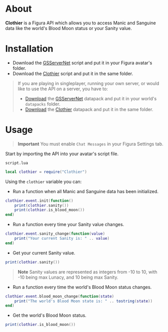 # About

**Clothier** is a Figura API which allows you to access Manic and Sanguine data like the world's Blood Moon status or your Sanity value.

# Installation

- Download the [GSServerNet](https://github.com/GrandpaScout/GSServerNet/blob/main/client/GSServerNet.lua) script and put it in your Figura avatar's folder.
- Download the [Clothier](Clothier.lua) script and put it in the same folder.

> If you are playing in singleplayer, running your own server, or would like to use the API on a server, you have to:
> - [Download](https://download-directory.github.io/?url=https%3A%2F%2Fgithub.com%2FGrandpaScout%2FGSServerNet%2Ftree%2Fmain%2Fserver%2FGSServerNet) the [GSServerNet](https://github.com/GrandpaScout/GSServerNet/tree/main/server/GSServerNet) datapack and put it in your world's `datapacks` folder.
> - [Download](https://download-directory.github.io/?url=https%3A%2F%2Fgithub.com%2FSindercube%2FThe-Theatre%2Ftree%2Fmain%2Fclothier%2FClothier) the [Clothier](https://github.com/Sindercube/The-Theatre/tree/main/clothier/Clothier) datapack and put it in the same folder.

# Usage

> **Important**
> You must enable `Chat Messages` in your Figura Settings tab.

Start by importing the API into your avatar's script file.

`script.lua`
```lua
local clothier = require("Clothier")
```

Using the `clothier` variable you can:

- Run a function when all Manic and Sanguine data has been initialized.
```lua
clothier.event.init(function()
    print(clothier.sanity())
    print(clothier.is_blood_moon())
end)
```
- Run a function every time your Sanity value changes.
```lua
clothier.event.sanity_change(function(value)
    print("Your current Sanity is: " .. value)
end)
```
- Get your current Sanity value.
```lua
print(clothier.sanity())
```
> **Note**
> Sanity values are represented as integers from -10 to 10, with -10 being max Lunacy, and 10 being max Sanity.
- Run a function every time the world's Blood Moon status changes.
```lua
clothier.event.blood_moon_change(function(state)
    print("The world's Blood Moon state is: " .. tostring(state))
end)
```
- Get the world's Blood Moon status.
```lua
print(clothier.is_blood_moon())
```